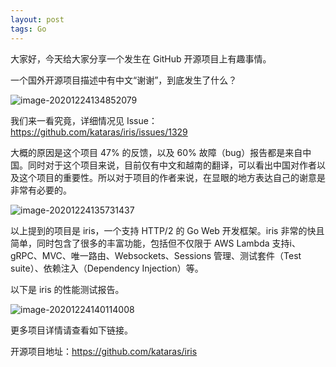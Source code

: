 ```yaml
---
layout: post
tags: Go
---
```


大家好，今天给大家分享一个发生在 GitHub 开源项目上有趣事情。

一个国外开源项目描述中有中文“谢谢”，到底发生了什么？

![image-20201224134852079](https://7465-test-3c9b5e-books-1301492295.tcb.qcloud.la/images/compress_image-20201224134852079.png)

我们来一看究竟，详细情况见 Issue：https://github.com/kataras/iris/issues/1329

大概的原因是这个项目 47% 的反馈，以及 60% 故障（bug）报告都是来自中国。同时对于这个项目来说，目前仅有中文和越南的翻译，可以看出中国对作者以及这个项目的重要性。所以对于项目的作者来说，在显眼的地方表达自己的谢意是非常有必要的。 

![image-20201224135731437](https://7465-test-3c9b5e-books-1301492295.tcb.qcloud.la/images/compress_image-20201224135731437.png)

以上提到的项目是 iris，一个支持 HTTP/2 的 Go Web 开发框架。iris 非常的快且简单，同时包含了很多的丰富功能，包括但不仅限于 AWS Lambda 支持i、gRPC、MVC、唯一路由、Websockets、Sessions 管理、测试套件（Test suite）、依赖注入（Dependency Injection）等。 

以下是 iris 的性能测试报告。

![image-20201224140114008](https://7465-test-3c9b5e-books-1301492295.tcb.qcloud.la/images/compress_image-20201224140114008.png)

更多项目详情请查看如下链接。

开源项目地址：https://github.com/kataras/iris
